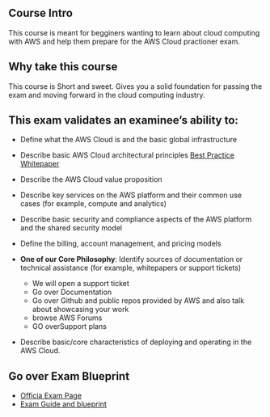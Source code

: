 ## Course Intro
This course is meant for begginers wanting to learn about cloud computing with AWS and help them prepare for the AWS Cloud practioner exam.


## Why take this course
This course is Short and sweet. Gives you a solid foundation for passing the exam and moving forward in the cloud computing industry. 




## This exam validates an examinee’s ability to:
- Define what the AWS Cloud is and the basic global infrastructure
- Describe basic AWS Cloud architectural principles [Best Practice Whitepaper](https://d1.awsstatic.com/whitepapers/AWS_Cloud_Best_Practices.pdf)  
- Describe the AWS Cloud value proposition 
- Describe key services on the AWS platform and their common use cases (for example, compute and
analytics)
- Describe basic security and compliance aspects of the AWS platform and the shared security model
- Define the billing, account management, and pricing models
- **One of our Core Philosophy**: Identify sources of documentation or technical assistance (for example, whitepapers or support tickets)
  - We will open a support ticket
  - Go over Documentation
  - Go over Github and public repos provided by AWS and also talk about showcasing your work
  - browse AWS Forums 
  - GO overSupport plans
  
- Describe basic/core characteristics of deploying and operating in the AWS Cloud.


## Go over Exam Blueprint
- [Officia Exam Page](https://aws.amazon.com/certification/certified-cloud-practitioner/)
- [Exam Guide and blueprint](https://d1.awsstatic.com/training-and-certification/Docs%20-%20Cloud%20Practitioner/AWS%20Certified%20Cloud%20Practitioner_Exam_Guide_v1.4_FINAL.PDF)
